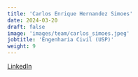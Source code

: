 ```yaml
---
title: 'Carlos Enrique Hernandez Simoes'
date: 2024-03-20
draft: false
image: 'images/team/carlos_simoes.jpeg'
jobtitle: 'Engenharia Civil (USP)'
weight: 9
---
```

[LinkedIn](https://www.linkedin.com/in/carlosenriquehernandezsimoes/)
